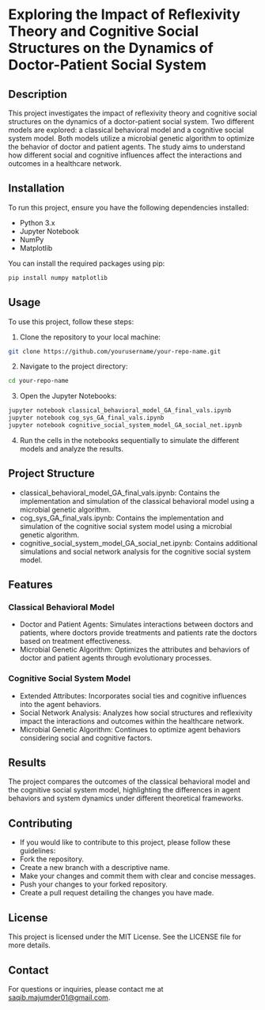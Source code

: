 # Exploring the Impact of Reflexivity Theory and Cognitive Social Structures on the Dynamics of Doctor-Patient Social System

## Description

This project investigates the impact of reflexivity theory and cognitive social structures on the dynamics of a doctor-patient social system. Two different models are explored: a classical behavioral model and a cognitive social system model. Both models utilize a microbial genetic algorithm to optimize the behavior of doctor and patient agents. The study aims to understand how different social and cognitive influences affect the interactions and outcomes in a healthcare network.

## Installation

To run this project, ensure you have the following dependencies installed:

- Python 3.x
- Jupyter Notebook
- NumPy
- Matplotlib

You can install the required packages using pip:

```bash
pip install numpy matplotlib
```

## Usage
To use this project, follow these steps:
1. Clone the repository to your local machine:
```bash
git clone https://github.com/yourusername/your-repo-name.git
```
2. Navigate to the project directory:
```bash
cd your-repo-name
```
3. Open the Jupyter Notebooks:
```bash
jupyter notebook classical_behavioral_model_GA_final_vals.ipynb
jupyter notebook cog_sys_GA_final_vals.ipynb
jupyter notebook cognitive_social_system_model_GA_social_net.ipynb
```
4. Run the cells in the notebooks sequentially to simulate the different models and analyze the results.


## Project Structure
- classical_behavioral_model_GA_final_vals.ipynb: Contains the implementation and simulation of the classical behavioral model using a microbial genetic algorithm.
- cog_sys_GA_final_vals.ipynb: Contains the implementation and simulation of the cognitive social system model using a microbial genetic algorithm.
- cognitive_social_system_model_GA_social_net.ipynb: Contains additional simulations and social network analysis for the cognitive social system model.

## Features
### Classical Behavioral Model
- Doctor and Patient Agents: Simulates interactions between doctors and patients, where doctors provide treatments and patients rate the doctors based on treatment effectiveness.
- Microbial Genetic Algorithm: Optimizes the attributes and behaviors of doctor and patient agents through evolutionary processes.
### Cognitive Social System Model
- Extended Attributes: Incorporates social ties and cognitive influences into the agent behaviors.
- Social Network Analysis: Analyzes how social structures and reflexivity impact the interactions and outcomes within the healthcare network.
- Microbial Genetic Algorithm: Continues to optimize agent behaviors considering social and cognitive factors.
  
## Results
The project compares the outcomes of the classical behavioral model and the cognitive social system model, highlighting the differences in agent behaviors and system dynamics under different theoretical frameworks.

## Contributing
- If you would like to contribute to this project, please follow these guidelines:
- Fork the repository.
- Create a new branch with a descriptive name.
- Make your changes and commit them with clear and concise messages.
- Push your changes to your forked repository.
- Create a pull request detailing the changes you have made.


## License
This project is licensed under the MIT License. See the LICENSE file for more details.

## Contact
For questions or inquiries, please contact me at saqib.majumder01@gmail.com.

